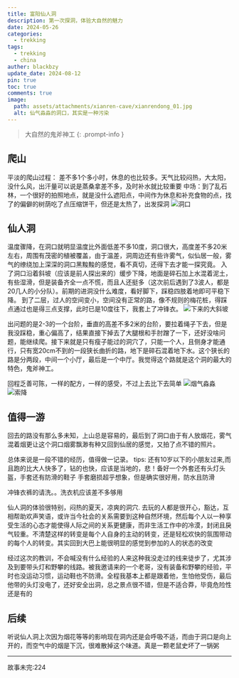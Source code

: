 ```yaml
---
title: 富阳仙人洞
description: 第一次探洞，体验大自然的魅力
date: 2024-05-26
categories:
  - trekking
tags:
  - trekking
  - china
auther: blackbzy
update_date: 2024-08-12
pin: true
toc: true
comments: true
image:
  path: assets/attachments/xianren-cave/xianrendong_01.jpg
  alt: 仙气淼淼的洞口，其实是一种污染
---
```


> 大自然的鬼斧神工
{: .prompt-info }

## 爬山
 平淡的爬山过程：
 差不多1个多小时，休息的也比较多。天气比较闷热，大太阳，没什么风，出汗量可以说是蒸桑拿差不多，及时补水就比较重要
 中场：到了乱石林，一个很好的拍照地点，就是没什么遮阳点，中间作为休息和补充食物的点，找了的偏僻的树荫吃了点压缩饼干，但还是太热了，出发探洞
![洞口](assets/attachments/xianren-cave/xianrendong_02.jpg)

## 仙人洞
 温度骤降，在洞口就明显温度比外面低差不多10度，洞口很大，高度差不多20米左右，周围有茂密的植被覆盖，由于温差，洞周边还有些许雾气，似仙居一般，雾气的缭绕加上深深的洞口黑黢黢的感觉，看不真切，还得下去才能一探究竟。
 入了洞口沿着斜坡（应该是前人探出来的）缓步下降，地面是碎石加上水混着泥土，有些湿滑，但是装备齐全一点不慌，而且人还挺多（这次前后遇到了3波人，都是20几人的小分队）。前期的进洞没什么难度，看好脚下，踩稳四肢着地即可平稳下降。
 到了二层，过人的空间变小，空间没有正常的路，像不规则的梅花桩，得踩点通过也是得三点支撑，此时已是10度往下，我套上了冲锋衣。
![下来的大斜坡](assets/attachments/xianren-cave/xianrendong_04.jpg)

 出问题的是2-3的一个台阶，垂直的高差不多2米的台阶，要拉着绳子下去，但是我没踩稳，重心偏高了，结果直接下掉去了大腿根和手肘蹭了一下，还好没啥问题，能继续爬。接下来就是只有瘦子能过的洞穴了，只能一个人，且侧身才能通行，只有宽20cm不到的一段狭长曲折的路，地下是碎石混着地下水。这个狭长的路是分两段，中间一个小厅，最后是一个中厅。我觉得这个路就是这个洞的最大的特色，鬼斧神工。

 回程乏善可陈，一样的配方，一样的感受，不过上去比下去简单
![烟气淼淼](assets/attachments/xianren-cave/xianrendong_03.jpg)
![索降](assets/attachments/xianren-cave/xianrendong_05.jpg)


## 值得一游
 回去的路没有那么多未知，上山总是容易的，最后到了洞口由于有人放烟花，雾气混着烟更让这个洞口烟雾飘渺有种又回到仙居的感觉，又拍了点不错的照片。

总体来说是一段不错的经历，值得做一记录。
 tips: 还有10岁以下的小朋友过来,而且跑的比大人快多了，钻的也快，应该是当地的，悲！备好一个外套还有头灯头盔，手套还有防滑的鞋子
 手套磨损超乎想象，但是确实很好用，防水且防滑

冲锋衣裤的请洗。。洗衣机应该差不多够用

仙人洞的体验很特别，闷热的夏天，凉爽的洞穴.
去玩的人都是很开心，豁达，互相帮助欢声笑语，或许当今社会的关系需要到这种自然环境，然后每个人以一种享受生活的心态才能使得人际之间的关系更健康，而非生活工作中的冷漠，封闭且戾气较重。不清楚这样的转变是每个人自身的主动的转变，还是轻松欢快的氛围带动的每个人的转变。其实回到大巴上能很明显的感觉到参加的人的状态的改变

经过这次的教训，不会喊没有什么经验的人来这种我没走过的线来徒步了，尤其涉及到要带头灯和野攀的线路。被我邀请来的一个老哥，没有装备和野攀的经验，平时也没运动习惯，运动鞋也不防滑。全程我基本上都是跟着他，生怕他受伤，最后他带的头灯没电了，还好安全出洞，总之景点很不错，但是不适合莽，毕竟危险性还是有的
## 后续
听说仙人洞上次因为烟花等等的影响现在洞内还是会呼吸不适，而由于洞口是向上开的，而空气中的烟是下沉，很难散掉这个味道。真是一颗老鼠史坏了一锅粥


---
故事未完:224
